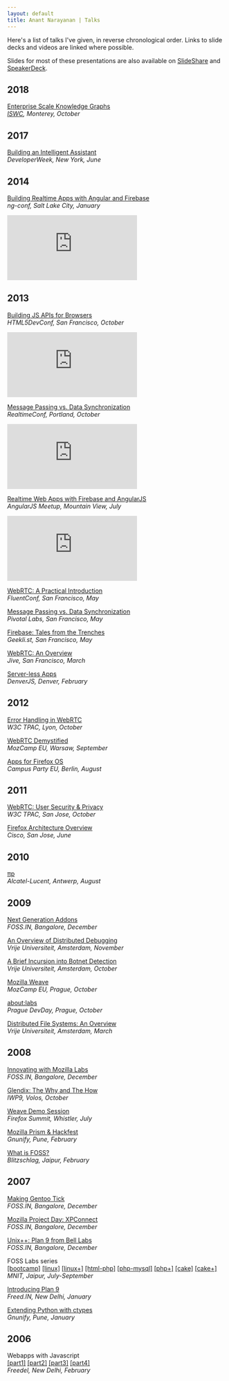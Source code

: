 ```yaml
---
layout: default
title: Anant Narayanan | Talks
---
```


Here's a list of talks I've given, in reverse chronological order.
Links to slide decks and videos are linked where possible.

Slides for most of these presentations are also available on
[SlideShare](https://www.slideshare.net/anantn/) and
[SpeakerDeck](https://speakerdeck.com/anantn).

## 2018

<a name="2018-kg"></a>
[Enterprise Scale Knowledge Graphs](https://proness.kix.in/talks/iswc18-kg.pdf)
<br><em><a href="http://iswc2018.semanticweb.org/panel-enterprise-scale-knowledge-graphs/">ISWC</a>, Monterey, October</em>

## 2017

<a name="2017-assistant"></a>
[Building an Intelligent Assistant](https://proness.kix.in/talks/devweek17-ozlo.pdf)
<br><em>DeveloperWeek, New York, June</em>

## 2014

<a name="2014-jsconf"></a>
[Building Realtime Apps with Angular and Firebase](https://proness.kix.in/talks/ngconf14-firebase.pdf)
<br><em>ng-conf, Salt Lake City, January</em>

<iframe class="video" src="https://www.youtube.com/embed/e4yUTkva_FM" frameborder="0" allowfullscreen></iframe>

## 2013

<a name="2013-jsapi"></a>
[Building JS APIs for Browsers](https://proness.kix.in/talks/devconf13-browsers/)
<br><em>HTML5DevConf, San Francisco, October</em>

<iframe class="video" src="https://www.youtube.com/embed/Jo4DttCcL7w" frameborder="0" allowfullscreen></iframe>

<a name="2013-message2"></a>
[Message Passing vs. Data Synchronization](https://proness.kix.in/talks/realtimeconf13-datasync.pdf)
<br><em>RealtimeConf, Portland, October</em>

<iframe src="https://player.vimeo.com/video/77352415" class="video" frameborder="0" webkitallowfullscreen mozallowfullscreen allowfullscreen></iframe>

<a name="2013-angularfire"></a>
[Realtime Web Apps with Firebase and AngularJS](https://proness.kix.in/talks/angular13-firebase/)
<br><em>AngularJS Meetup, Mountain View, July</em>

<iframe class="video" src="https://www.youtube.com/embed/C7ZI7z7qnHU" frameborder="0" allowfullscreen></iframe>

<a name="2013-webrtc2"></a>
[WebRTC: A Practical Introduction](https://proness.kix.in/talks/fluent13-webrtc/)
<br><em>FluentConf, San Francisco, May</em>

<a name="2013-message1"></a>
[Message Passing vs. Data Synchronization](https://proness.kix.in/talks/pivotal13-datasync.pdf)
<br><em>Pivotal Labs, San Francisco, May</em>

<a name="2013-firebase"></a>
[Firebase: Tales from the Trenches](https://proness.kix.in/talks/geeklist13-firebase)
<br><em>Geekli.st, San Francisco, May</em>

<a name="2013-webrtc1"></a>
[WebRTC: An Overview](https://proness.kix.in/talks/jive13-webrtc/)
<br><em>Jive, San Francisco, March</em>

<a name="2013-serverless"></a>
[Server-less Apps](https://proness.kix.in/talks/denverjs13-serverless.pdf)
<br><em>DenverJS, Denver, February</em>

## 2012

<a name="2012-webrtc-error"></a>
[Error Handling in WebRTC](https://proness.kix.in/talks/tpac12-webrtc.pdf)
<br><em>W3C TPAC, Lyon, October</em>

<a name="2012-webrtc-demystified"></a>
[WebRTC Demystified](https://proness.kix.in/talks/mozcamp12-webrtc.pdf)
<br><em>MozCamp EU, Warsaw, September</em>

<a name="2012-firefoxos"></a>
[Apps for Firefox OS](https://proness.kix.in/talks/campus12-apps.pdf)
<br><em>Campus Party EU, Berlin, August</em>

## 2011

<a name="2011-webrtc-security"></a>
[WebRTC: User Security &amp; Privacy](https://proness.kix.in/talks/tpac11-webrtc.pdf)
<br><em>W3C TPAC, San Jose, October</em>

<a name="2011-firefox-architecture"></a>
[Firefox Architecture Overview](https://proness.kix.in/talks/cisco11-fxarch.pdf)
<br><em>Cisco, San Jose, June</em>

## 2010

<a name="2010-piep"></a>
[πp](https://proness.kix.in/talks/bell10-piep.pdf)
<br><em>Alcatel-Lucent, Antwerp, August</em>

## 2009

<a name="2009-addons"></a>
[Next Generation Addons](https://proness.kix.in/talks/foss.in09-jetpack.pdf)
<br><em>FOSS.IN, Bangalore, December</em>

<a name="2009-distributed-debug"></a>
[An Overview of Distributed Debugging](https://proness.kix.in/talks/atds09-ddb.pdf)
<br><em>Vrije Universiteit, Amsterdam, November</em>

<a name="2009-botnet"></a>
[A Brief Incursion into Botnet Detection](https://proness.kix.in/talks/atns09-botnet.pdf)
<br><em>Vrije Universiteit, Amsterdam, October</em>

<a name="2009-weave"></a>
[Mozilla Weave](https://proness.kix.in/talks/mozcamp09-weave.pdf)
<br><em>MozCamp EU, Prague, October</em>

<a name="2009-about-labs"></a>
[about:labs](https://proness.kix.in/talks/mozcamp09-labs.pdf)
<br><em>Prague DevDay, Prague, October</em>

<a name="2009-distributed-files"></a>
[Distributed File Systems: An Overview](https://proness.kix.in/talks/cgc09-dfs.pdf)
<br><em>Vrije Universiteit, Amsterdam, March</em>

## 2008

<a name="2008-mozilla-labs"></a>
[Innovating with Mozilla Labs](https://proness.kix.in/talks/foss.in08-mozilla-labs.pdf)
<br><em>FOSS.IN, Bangalore, December</em>

<a name="2008-glendix"></a>
[Glendix: The Why and The How](https://proness.kix.in/talks/iwp9-08-glendix.pdf)
<br><em>IWP9, Volos, October</em>

<a name="2008-weave-demo"></a>
[Weave Demo Session](https://wiki.mozilla.org/Summit2008/Sessions/Proposals/Weave)
<br><em>Firefox Summit, Whistler, July</em>

<a name="2008-prism"></a>
[Mozilla Prism &amp; Hackfest](https://proness.kix.in/talks/gnunify08-prism.pdf)
<br><em>Gnunify, Pune, February</em>

<a name="2008-foss"></a>
[What is FOSS?](https://proness.kix.in/talks/blitz08-foss.pdf)
<br><em>Blitzschlag, Jaipur, February</em>

## 2007

<a name="2007-gentoo"></a>
[Making Gentoo Tick](https://proness.kix.in/talks/foss.in07-making-gentoo-tick.pdf)
<br><em>FOSS.IN, Bangalore, December</em>

<a name="2007-xpconnect"></a>
[Mozilla Project Day: XPConnect](https://proness.kix.in/talks/foss.in07-mozillapd-xpconnect.pdf)
<br><em>FOSS.IN, Bangalore, December</em>

<a name="2007-plan92"></a>
[Unix++: Plan 9 from Bell Labs](https://proness.kix.in/talks/foss.in07-plan9.pdf)
<br><em>FOSS.IN, Bangalore, December</em>

<a name="2007-foss-labs"></a>
FOSS Labs series<br>
[[bootcamp]](https://proness.kix.in/talks/itr07-bootcamp.pdf)
[[linux]](https://proness.kix.in/talks/itr07-linux-basics.pdf)
[[linux+]](https://proness.kix.in/talks/itr07-more-linux.pdf)
[[html-php]](https://proness.kix.in/talks/itr07-html-php.pdf)
[[php-mysql]](https://proness.kix.in/talks/itr07-php-mysql.pdf)
[[php+]](https://proness.kix.in/talks/itr07-php.pdf)
[[cake]](https://proness.kix.in/talks/itr07-cake.pdf)
[[cake+]](https://proness.kix.in/talks/itr07-more-cake.pdf)
<br><em>MNIT, Jaipur, July-September</em>

<a name="2007-plan91"></a>
[Introducing Plan 9](https://proness.kix.in/talks/freed07-plan9.pdf)
<br><em>Freed.IN, New Delhi, January</em>

<a name="2007-ctypes"></a>
[Extending Python with ctypes](https://proness.kix.in/talks/gnunify07-ctypes.pdf)
<br><em>Gnunify, Pune, January</em>

## 2006

<a name="2006-webapps"></a>
Webapps with Javascript<br>
[[part1]](https://proness.kix.in/talks/webapps/part1.html) [[part2]](https://proness.kix.in/talks/webapps/part2.html) [[part3]](https://proness.kix.in/talks/webapps/part3.html) [[part4]](https://proness.kix.in/talks/webapps/part4.html)
<br><em>Freedel, New Delhi, February</em>
